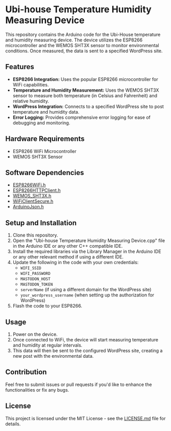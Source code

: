 # Ubi-house Temperature Humidity Measuring Device

This repository contains the Arduino code for the Ubi-House temperature and humidity measuring device. The device utilizes the ESP8266 microcontroller and the WEMOS SHT3X sensor to monitor environmental conditions. Once measured, the data is sent to a specified WordPress site.

## Features

- **ESP8266 Integration:** Uses the popular ESP8266 microcontroller for WiFi capabilities.
- **Temperature and Humidity Measurement:** Uses the WEMOS SHT3X sensor to measure both temperature (in Celsius and Fahrenheit) and relative humidity.
- **WordPress Integration:** Connects to a specified WordPress site to post temperature and humidity data.
- **Error Logging:** Provides comprehensive error logging for ease of debugging and monitoring.
  
## Hardware Requirements

- ESP8266 WiFi Microcontroller
- WEMOS SHT3X Sensor

## Software Dependencies

- [ESP8266WiFi.h](https://github.com/esp8266/Arduino/tree/master/libraries/ESP8266WiFi)
- [ESP8266HTTPClient.h](https://github.com/esp8266/Arduino/tree/master/libraries/ESP8266HTTPClient)
- [WEMOS_SHT3X.h](https://github.com/wemos/WEMOS_SHT3x_Arduino_Library)
- [WiFiClientSecure.h](https://github.com/esp8266/Arduino/tree/master/libraries/ESP8266WiFi/src)
- [ArduinoJson.h](https://arduinojson.org/)

## Setup and Installation

1. Clone this repository.
2. Open the "Ubi-house Temperature Humidity Measuring Device.cpp" file in the Arduino IDE or any other C++ compatible IDE.
3. Install the required libraries via the Library Manager in the Arduino IDE or any other relevant method if using a different IDE.
4. Update the following in the code with your own credentials:
   - `WIFI_SSID`
   - `WIFI_PASSWORD`
   - `MASTODON_HOST`
   - `MASTODON_TOKEN`
   - `serverName` (if using a different domain for the WordPress site)
   - `your_wordpress_username` (when setting up the authorization for WordPress)
5. Flash the code to your ESP8266.

## Usage

1. Power on the device.
2. Once connected to WiFi, the device will start measuring temperature and humidity at regular intervals.
3. This data will then be sent to the configured WordPress site, creating a new post with the environmental data.

## Contribution

Feel free to submit issues or pull requests if you'd like to enhance the functionalities or fix any bugs.

## License

This project is licensed under the MIT License - see the [LICENSE.md](LICENSE.md) file for details.

